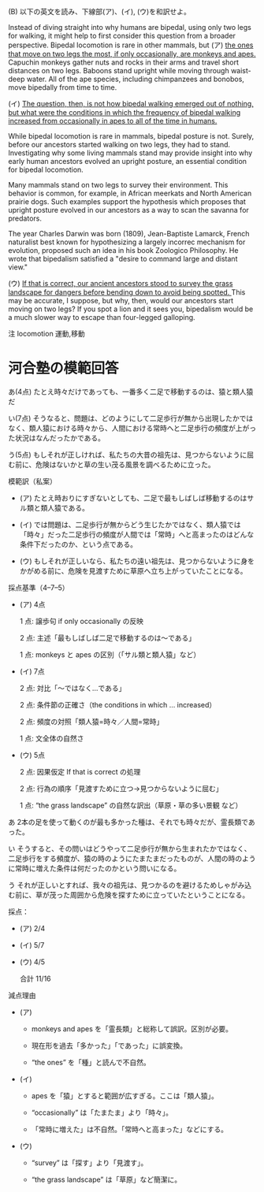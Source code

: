 

(B) 以下の英文を読み、下線部(ア)、(イ), (ウ)を和訳せよ。

Instead of diving straight into why humans are bipedal, using only two legs for walking, it might help to first consider this question from a broader perspective. Bipedal locomotion is rare in other mammals, but (ア) <u> the ones that move on two legs the most, if only occasionally, are monkeys and apes.</u>  Capuchin monkeys gather nuts and rocks in their arms and travel short distances on two legs. Baboons stand upright while moving through waist-deep water. All of the ape species, including chimpanzees and bonobos, move bipedally from time to time.

(イ) <u> The question, then, is not how bipedal walking emerged out of nothing, but what were the conditions in which the frequency of bipedal walking increased from occasionally in apes to all of the time in humans. </u> 

While bipedal locomotion is rare in mammals, bipedal posture is not. Surely, before our ancestors started walking on two legs, they had to stand. Investigating why some living mammals stand may provide insight into why early human ancestors evolved an upright posture, an essential condition for bipedal locomotion.

Many mammals stand on two legs to survey their environment. This behavior is common, for example, in African meerkats and North American prairie dogs. Such examples support the hypothesis which proposes that upright posture evolved in our ancestors as a way to scan the savanna for predators.

The year Charles Darwin was born (1809), Jean-Baptiste Lamarck, French naturalist best known for hypothesizing a largely incorrec mechanism for evolution, proposed such an idea in his book Zoologico Philosophy. He wrote that bipedalism satisfied a "desire to command large and distant view."

(ウ) <u> If that is correct, our ancient ancestors stood to survey the grass landscape for dangers before bending down to avoid being spotted. </u> This may be accurate, I suppose, but why, then, would our ancestors start moving on two legs? If you spot a lion and it sees you, bipedalism would be a much slower way to escape than four-legged galloping.

注
locomotion 運動,移動

# 河合塾の模範回答

あ(4点) たとえ時々だけであっても、一番多く二足で移動するのは、猿と類人猿だ


い(7点) そうなると、問題は、どのようにして二足歩行が無から出現したかではなく、類人猿における時々から、人間における常時へと二足歩行の頻度が上がった状況はなんだったかである。


う(5点) もしそれが正しければ、私たちの大昔の祖先は、見つからないように屈む前に、危険はないかと草の生い茂る風景を調べるために立った。


模範訳（私案）

- (ア) たとえ時おりにすぎないとしても、二足で最もしばしば移動するのはサル類と類人猿である。
    
- (イ) では問題は、二足歩行が無からどう生じたかではなく、類人猿では「時々」だった二足歩行の頻度が人間では「常時」へと高まったのはどんな条件下だったのか、という点である。
    
- (ウ) もしそれが正しいなら、私たちの遠い祖先は、見つからないように身をかがめる前に、危険を見渡すために草原へ立ち上がっていたことになる。
    

  

採点基準（4–7–5）

- (ア) 4点
    
    1 点: 譲歩句 if only occasionally の反映
    
    2 点: 主述「最もしばしば二足で移動するのは〜である」
    
    1 点: monkeys と apes の区別（「サル類と類人猿」など）
    
- (イ) 7点
    
    2 点: 対比「〜ではなく…である」
    
    2 点: 条件節の正確さ（the conditions in which … increased）
    
    2 点: 頻度の対照「類人猿=時々／人間=常時」
    
    1 点: 文全体の自然さ
    
- (ウ) 5点
    
    2 点: 因果仮定 If that is correct の処理
    
    2 点: 行為の順序「見渡すために立つ→見つからないように屈む」
    
    1 点: “the grass landscape” の自然な訳出（草原・草の多い景観 など）


あ 2本の足を使って動くのが最も多かった種は、それでも時々だが、霊長類であった。

  

い そうすると、その問いはどうやって二足歩行が無から生まれたかではなく、二足歩行をする頻度が、猿の時のようにたまたまだったものが、人間の時のように常時に増えた条件は何だったのかという問いになる。

  

う それが正しいとすれば、我々の祖先は、見つかるのを避けるためしゃがみ込む前に、草が茂った周囲から危険を探すために立っていたということになる。

採点：

- (ア) 2/4
    
- (イ) 5/7
    
- (ウ) 4/5
    
    合計 11/16
    

  

減点理由

- (ア)
    
    - monkeys and apes を「霊長類」と総称して誤訳。区別が必要。
        
    - 現在形を過去「多かった」「であった」に誤変換。
        
    - “the ones” を「種」と読んで不自然。
        
    
- (イ)
    
    - apes を「猿」とすると範囲が広すぎる。ここは「類人猿」。
        
    - “occasionally” は「たまたま」より「時々」。
        
    - 「常時に増えた」は不自然。「常時へと高まった」などにする。
        
    
- (ウ)
    
    - “survey” は「探す」より「見渡す」。
        
    - “the grass landscape” は「草原」など簡潔に。